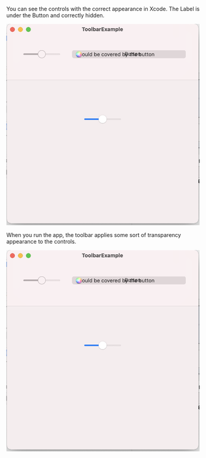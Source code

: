 You can see the controls with the correct appearance in Xcode. 
The Label is under the Button and correctly hidden.

![In Xcode](https://github.com/saltzmanjoelh/ToolbarExample/blob/main/In%20Xcode.png?raw=true)



When you run the app, the toolbar applies some sort of transparency appearance to the controls.

![Running](https://github.com/saltzmanjoelh/ToolbarExample/blob/main/Running.png?raw=true)
